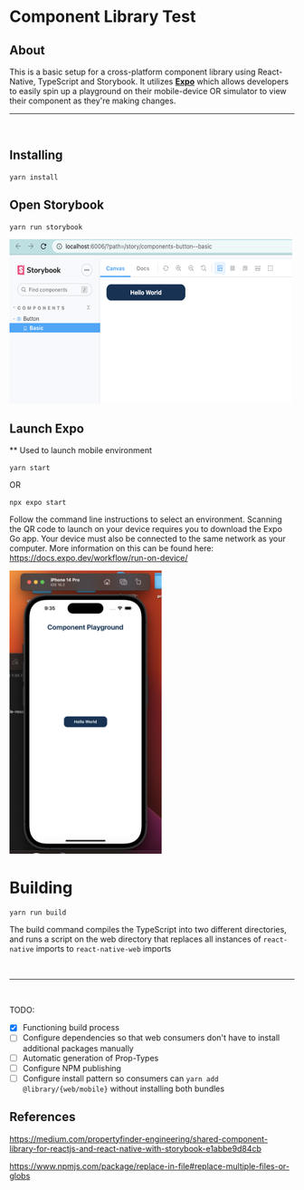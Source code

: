 # Component Library Test

## About

This is a basic setup for a cross-platform component library using React-Native, TypeScript and Storybook.
It utilizes <b><a href="https://docs.expo.dev/">Expo</a></b> which allows developers to easily spin up a playground on their mobile-device OR simulator to view their component as they're making changes.

<hr>
<br>

## Installing
```
yarn install
```


## Open Storybook
```
yarn run storybook
```
<img src="assets/storybook-demo.png" alt="drawing" height="290" width="500"/>

## Launch Expo
** Used to launch mobile environment
```
yarn start
```
OR
```
npx expo start
```
Follow the command line instructions to select an environment. Scanning the QR code to launch on your device requires you to download the Expo Go app. Your device must also be connected to the same network as your computer. More information on this can be found here: https://docs.expo.dev/workflow/run-on-device/

<img src="assets/ios-simulator.png" alt="drawing" height="500"/>
<br>


# Building

```
yarn run build
```


The build command compiles the TypeScript into two different directories, and runs a script on the web directory that replaces all instances of <code>react-native</code> imports to <code>react-native-web</code> imports

<br>


<hr><br>

TODO:

- [x] Functioning build process
- [ ] Configure dependencies so that web consumers don't have to install additional packages manually
- [ ] Automatic generation of Prop-Types
- [ ] Configure NPM publishing
- [ ] Configure install pattern so consumers can <code>yarn add @library/{web/mobile}</code> without installing both bundles

## References

https://medium.com/propertyfinder-engineering/shared-component-library-for-reactjs-and-react-native-with-storybook-e1abbe9d84cb

https://www.npmjs.com/package/replace-in-file#replace-multiple-files-or-globs

